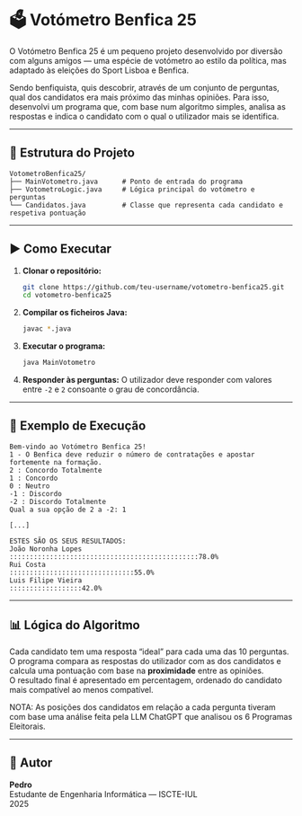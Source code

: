 # 🗳️ Votómetro Benfica 25

O Votómetro Benfica 25 é um pequeno projeto desenvolvido por diversão com alguns amigos — uma espécie de votómetro ao estilo da política, mas adaptado às eleições do Sport Lisboa e Benfica.

Sendo benfiquista, quis descobrir, através de um conjunto de perguntas, qual dos candidatos era mais próximo das minhas opiniões. Para isso, desenvolvi um programa que, com base num algoritmo simples, analisa as respostas e indica o candidato com o qual o utilizador mais se identifica.


---

## 📁 Estrutura do Projeto

```
VotometroBenfica25/
├── MainVotometro.java      # Ponto de entrada do programa
├── VotometroLogic.java     # Lógica principal do votómetro e perguntas
└── Candidatos.java         # Classe que representa cada candidato e respetiva pontuação
```

---

## ▶️ Como Executar

1. **Clonar o repositório:**
   ```bash
   git clone https://github.com/teu-username/votometro-benfica25.git
   cd votometro-benfica25
   ```

2. **Compilar os ficheiros Java:**
   ```bash
   javac *.java
   ```

3. **Executar o programa:**
   ```bash
   java MainVotometro
   ```

4. **Responder às perguntas:**
   O utilizador deve responder com valores entre `-2` e `2` consoante o grau de concordância.

---

## 🧮 Exemplo de Execução

```
Bem-vindo ao Votómetro Benfica 25!
1 - O Benfica deve reduzir o número de contratações e apostar fortemente na formação.
2 : Concordo Totalmente
1 : Concordo
0 : Neutro
-1 : Discordo
-2 : Discordo Totalmente
Qual a sua opção de 2 a -2: 1

[...]

ESTES SÃO OS SEUS RESULTADOS:
João Noronha Lopes
:::::::::::::::::::::::::::::::::::::::::::::::78.0%
Rui Costa
:::::::::::::::::::::::::::::::55.0%
Luis Filipe Vieira
::::::::::::::::::42.0%
```

---

## 📊 Lógica do Algoritmo

Cada candidato tem uma resposta “ideal” para cada uma das 10 perguntas.  
O programa compara as respostas do utilizador com as dos candidatos e calcula uma pontuação com base na **proximidade** entre as opiniões.  
O resultado final é apresentado em percentagem, ordenado do candidato mais compatível ao menos compatível.

NOTA: As posições dos candidatos em relação a cada pergunta tiveram com base uma análise feita pela LLM ChatGPT que analisou os 6 Programas Eleitorais.

---

## 👤 Autor
**Pedro**  
Estudante de Engenharia Informática — ISCTE-IUL  
2025  